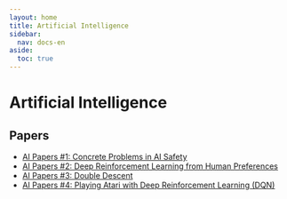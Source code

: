 ```yaml
---
layout: home
title: Artificial Intelligence
sidebar:
  nav: docs-en
aside:
  toc: true
---
```

# Artificial Intelligence
## Papers
- [AI Papers #1: Concrete Problems in AI Safety](/personal-notes/2021/12/16/aip3-double-descent.html)
- [AI Papers #2: Deep Reinforcement Learning from Human Preferences](/personal-notes/2021/12/11/aip2-deep-reinforcement-learning-from-human-preferences.html)
- [AI Papers #3: Double Descent](/personal-notes/2021/12/16/aip3-double-descent.html)
- [AI Papers #4: Playing Atari with Deep Reinforcement Learning (DQN)](/personal-notes/2021/12/17/aip4-deep-q-learning.html)
